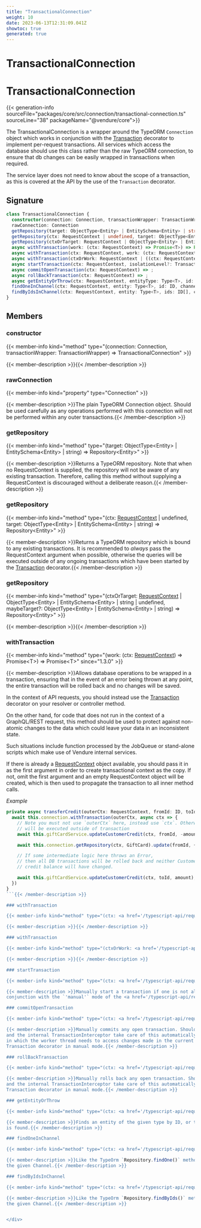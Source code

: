```yaml
---
title: "TransactionalConnection"
weight: 10
date: 2023-06-13T12:31:09.041Z
showtoc: true
generated: true
---
```

<!-- This file was generated from the Vendure source. Do not modify. Instead, re-run the "docs:build" script -->

# TransactionalConnection
<div class="symbol">


# TransactionalConnection

{{< generation-info sourceFile="packages/core/src/connection/transactional-connection.ts" sourceLine="38" packageName="@vendure/core">}}

The TransactionalConnection is a wrapper around the TypeORM `Connection` object which works in conjunction
with the <a href='/typescript-api/request/transaction-decorator#transaction'>Transaction</a> decorator to implement per-request transactions. All services which access the
database should use this class rather than the raw TypeORM connection, to ensure that db changes can be
easily wrapped in transactions when required.

The service layer does not need to know about the scope of a transaction, as this is covered at the
API by the use of the `Transaction` decorator.

## Signature

```TypeScript
class TransactionalConnection {
  constructor(connection: Connection, transactionWrapper: TransactionWrapper)
  rawConnection: Connection
  getRepository(target: ObjectType<Entity> | EntitySchema<Entity> | string) => Repository<Entity>;
  getRepository(ctx: RequestContext | undefined, target: ObjectType<Entity> | EntitySchema<Entity> | string) => Repository<Entity>;
  getRepository(ctxOrTarget: RequestContext | ObjectType<Entity> | EntitySchema<Entity> | string | undefined, maybeTarget?: ObjectType<Entity> | EntitySchema<Entity> | string) => Repository<Entity>;
  async withTransaction(work: (ctx: RequestContext) => Promise<T>) => Promise<T>;
  async withTransaction(ctx: RequestContext, work: (ctx: RequestContext) => Promise<T>) => Promise<T>;
  async withTransaction(ctxOrWork: RequestContext | ((ctx: RequestContext) => Promise<T>), maybeWork?: (ctx: RequestContext) => Promise<T>) => Promise<T>;
  async startTransaction(ctx: RequestContext, isolationLevel?: TransactionIsolationLevel) => ;
  async commitOpenTransaction(ctx: RequestContext) => ;
  async rollBackTransaction(ctx: RequestContext) => ;
  async getEntityOrThrow(ctx: RequestContext, entityType: Type<T>, id: ID, options: GetEntityOrThrowOptions<T> = {}) => Promise<T>;
  findOneInChannel(ctx: RequestContext, entity: Type<T>, id: ID, channelId: ID, options: FindOneOptions<T> = {}) => ;
  findByIdsInChannel(ctx: RequestContext, entity: Type<T>, ids: ID[], channelId: ID, options: FindManyOptions<T>) => ;
}
```
## Members

### constructor

{{< member-info kind="method" type="(connection: Connection, transactionWrapper: TransactionWrapper) => TransactionalConnection"  >}}

{{< member-description >}}{{< /member-description >}}

### rawConnection

{{< member-info kind="property" type="Connection"  >}}

{{< member-description >}}The plain TypeORM Connection object. Should be used carefully as any operations
performed with this connection will not be performed within any outer
transactions.{{< /member-description >}}

### getRepository

{{< member-info kind="method" type="(target: ObjectType&#60;Entity&#62; | EntitySchema&#60;Entity&#62; | string) => Repository&#60;Entity&#62;"  >}}

{{< member-description >}}Returns a TypeORM repository. Note that when no RequestContext is supplied, the repository will not
be aware of any existing transaction. Therefore, calling this method without supplying a RequestContext
is discouraged without a deliberate reason.{{< /member-description >}}

### getRepository

{{< member-info kind="method" type="(ctx: <a href='/typescript-api/request/request-context#requestcontext'>RequestContext</a> | undefined, target: ObjectType&#60;Entity&#62; | EntitySchema&#60;Entity&#62; | string) => Repository&#60;Entity&#62;"  >}}

{{< member-description >}}Returns a TypeORM repository which is bound to any existing transactions. It is recommended to _always_ pass
the RequestContext argument when possible, otherwise the queries will be executed outside of any
ongoing transactions which have been started by the <a href='/typescript-api/request/transaction-decorator#transaction'>Transaction</a> decorator.{{< /member-description >}}

### getRepository

{{< member-info kind="method" type="(ctxOrTarget: <a href='/typescript-api/request/request-context#requestcontext'>RequestContext</a> | ObjectType&#60;Entity&#62; | EntitySchema&#60;Entity&#62; | string | undefined, maybeTarget?: ObjectType&#60;Entity&#62; | EntitySchema&#60;Entity&#62; | string) => Repository&#60;Entity&#62;"  >}}

{{< member-description >}}{{< /member-description >}}

### withTransaction

{{< member-info kind="method" type="(work: (ctx: <a href='/typescript-api/request/request-context#requestcontext'>RequestContext</a>) =&#62; Promise&#60;T&#62;) => Promise&#60;T&#62;"  since="1.3.0" >}}

{{< member-description >}}Allows database operations to be wrapped in a transaction, ensuring that in the event of an error being
thrown at any point, the entire transaction will be rolled back and no changes will be saved.

In the context of API requests, you should instead use the <a href='/typescript-api/request/transaction-decorator#transaction'>Transaction</a> decorator on your resolver or
controller method.

On the other hand, for code that does not run in the context of a GraphQL/REST request, this method
should be used to protect against non-atomic changes to the data which could leave your data in an
inconsistent state.

Such situations include function processed by the JobQueue or stand-alone scripts which make use
of Vendure internal services.

If there is already a <a href='/typescript-api/request/request-context#requestcontext'>RequestContext</a> object available, you should pass it in as the first
argument in order to create transactional context as the copy. If not, omit the first argument and an empty
RequestContext object will be created, which is then used to propagate the transaction to
all inner method calls.

*Example*

```TypeScript
private async transferCredit(outerCtx: RequestContext, fromId: ID, toId: ID, amount: number) {
  await this.connection.withTransaction(outerCtx, async ctx => {
    // Note you must not use `outerCtx` here, instead use `ctx`. Otherwise, this query
    // will be executed outside of transaction
    await this.giftCardService.updateCustomerCredit(ctx, fromId, -amount);

    await this.connection.getRepository(ctx, GiftCard).update(fromId, { transferred: true })

    // If some intermediate logic here throws an Error,
    // then all DB transactions will be rolled back and neither Customer's
    // credit balance will have changed.

    await this.giftCardService.updateCustomerCredit(ctx, toId, amount);
  })
}
```{{< /member-description >}}

### withTransaction

{{< member-info kind="method" type="(ctx: <a href='/typescript-api/request/request-context#requestcontext'>RequestContext</a>, work: (ctx: <a href='/typescript-api/request/request-context#requestcontext'>RequestContext</a>) =&#62; Promise&#60;T&#62;) => Promise&#60;T&#62;"  >}}

{{< member-description >}}{{< /member-description >}}

### withTransaction

{{< member-info kind="method" type="(ctxOrWork: <a href='/typescript-api/request/request-context#requestcontext'>RequestContext</a> | ((ctx: <a href='/typescript-api/request/request-context#requestcontext'>RequestContext</a>) =&#62; Promise&#60;T&#62;), maybeWork?: (ctx: <a href='/typescript-api/request/request-context#requestcontext'>RequestContext</a>) =&#62; Promise&#60;T&#62;) => Promise&#60;T&#62;"  >}}

{{< member-description >}}{{< /member-description >}}

### startTransaction

{{< member-info kind="method" type="(ctx: <a href='/typescript-api/request/request-context#requestcontext'>RequestContext</a>, isolationLevel?: <a href='/typescript-api/request/transaction-decorator#transactionisolationlevel'>TransactionIsolationLevel</a>) => "  >}}

{{< member-description >}}Manually start a transaction if one is not already in progress. This method should be used in
conjunction with the `'manual'` mode of the <a href='/typescript-api/request/transaction-decorator#transaction'>Transaction</a> decorator.{{< /member-description >}}

### commitOpenTransaction

{{< member-info kind="method" type="(ctx: <a href='/typescript-api/request/request-context#requestcontext'>RequestContext</a>) => "  >}}

{{< member-description >}}Manually commits any open transaction. Should be very rarely needed, since the <a href='/typescript-api/request/transaction-decorator#transaction'>Transaction</a> decorator
and the internal TransactionInterceptor take care of this automatically. Use-cases include situations
in which the worker thread needs to access changes made in the current transaction, or when using the
Transaction decorator in manual mode.{{< /member-description >}}

### rollBackTransaction

{{< member-info kind="method" type="(ctx: <a href='/typescript-api/request/request-context#requestcontext'>RequestContext</a>) => "  >}}

{{< member-description >}}Manually rolls back any open transaction. Should be very rarely needed, since the <a href='/typescript-api/request/transaction-decorator#transaction'>Transaction</a> decorator
and the internal TransactionInterceptor take care of this automatically. Use-cases include when using the
Transaction decorator in manual mode.{{< /member-description >}}

### getEntityOrThrow

{{< member-info kind="method" type="(ctx: <a href='/typescript-api/request/request-context#requestcontext'>RequestContext</a>, entityType: Type&#60;T&#62;, id: <a href='/typescript-api/common/id#id'>ID</a>, options: <a href='/typescript-api/data-access/get-entity-or-throw-options#getentityorthrowoptions'>GetEntityOrThrowOptions</a>&#60;T&#62; = {}) => Promise&#60;T&#62;"  >}}

{{< member-description >}}Finds an entity of the given type by ID, or throws an `EntityNotFoundError` if none
is found.{{< /member-description >}}

### findOneInChannel

{{< member-info kind="method" type="(ctx: <a href='/typescript-api/request/request-context#requestcontext'>RequestContext</a>, entity: Type&#60;T&#62;, id: <a href='/typescript-api/common/id#id'>ID</a>, channelId: <a href='/typescript-api/common/id#id'>ID</a>, options: FindOneOptions&#60;T&#62; = {}) => "  >}}

{{< member-description >}}Like the TypeOrm `Repository.findOne()` method, but limits the results to
the given Channel.{{< /member-description >}}

### findByIdsInChannel

{{< member-info kind="method" type="(ctx: <a href='/typescript-api/request/request-context#requestcontext'>RequestContext</a>, entity: Type&#60;T&#62;, ids: <a href='/typescript-api/common/id#id'>ID</a>[], channelId: <a href='/typescript-api/common/id#id'>ID</a>, options: FindManyOptions&#60;T&#62;) => "  >}}

{{< member-description >}}Like the TypeOrm `Repository.findByIds()` method, but limits the results to
the given Channel.{{< /member-description >}}


</div>
